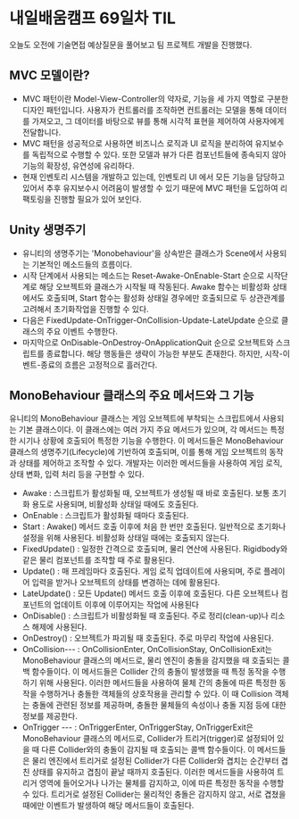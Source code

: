 # 내일배움캠프 69일차 TIL    
오늘도 오전에 기술면접 예상질문을 풀어보고 팀 프로젝트 개발을 진행했다.   

## MVC 모델이란?  
- MVC 패턴이란 Model-View-Controller의 약자로, 기능을 세 가지 역할로 구분한 디자인 패턴입니다. 사용자가 컨트롤러를 조작하면 컨트롤러는 모델을 통해 데이터를 가져오고, 그 데이터를 바탕으로 뷰를 통해 시각적 표현을 제어하여 사용자에게 전달합니다.
- MVC 패턴을 성공적으로 사용하면 비즈니스 로직과 UI 로직을 분리하여 유지보수를 독립적으로 수행할 수 있다. 또한 모델과 뷰가 다른 컴포넌트들에 종속되지 않아 기능의 확장성, 유연성에 유리하다.
- 현재 인벤토리 시스템을 개발하고 있는데, 인벤토리 UI 에서 모든 기능을 담당하고 있어서 추후 유지보수시 어려움이 발생할 수 있기 때문에 MVC 패턴을 도입하여 리팩토링을 진행할 필요가 있어 보인다.

## Unity 생명주기  
- 유니티의 생명주기는 'Monobehaviour'을 상속받은 클래스가 Scene에서 사용되는 기본적인 메소드들의 흐름이다.
- 시작 단계에서 사용되는 메소드는 Reset-Awake-OnEnable-Start 순으로 시작단계로 해당 오브젝트와 클래스가 시작될 때 작동된다. Awake 함수는 비활성화 상태에서도 호출되며, Start 함수는 활성화 상태일 경우에만 호출되므로 두 상관관계를 고려해서 초기화작업을 진행할 수 있다.  
- 다음은 FixedUpdate-OnTrigger-OnCollision-Update-LateUpdate 순으로 클래스의 주요 이벤트 수행한다.  
- 마지막으로 OnDisable-OnDestroy-OnApplicationQuit 순으로 오브젝트와 스크립트를 종료합니다. 해당 행동들은 생략이 가능한 부분도 존재한다. 하지만, 시작-이벤트-종료의 흐름은 고정적으로 흘러간다.

## MonoBehaviour 클래스의 주요 메서드와 그 기능   
유니티의 MonoBehaviour 클래스는 게임 오브젝트에 부착되는 스크립트에서 사용되는 기본 클래스이다. 이 클래스에는 여러 가지 주요 메서드가 있으며, 각 메서드는 특정한 시기나 상황에 호출되어 특정한 기능을 수행한다. 이 메서드들은 MonoBehaviour 클래스의 생명주기(Lifecycle)에 기반하여 호출되며, 이를 통해 게임 오브젝트의 동작과 상태를 제어하고 조작할 수 있다. 개발자는 이러한 메서드들을 사용하여 게임 로직, 상태 변화, 입력 처리 등을 구현할 수 있다.  
- Awake : 스크립트가 활성화될 때, 오브젝트가 생성될 때 바로 호출된다. 보통 초기화 용도로 사용되며, 비활성화 상태일 때에도 호출된다.  
- OnEnable : 스크립트가 활성화될 때마다 호출된다.  
- Start : Awake() 메서드 호출 이후에 처음 한 번만 호출된다. 일반적으로 초기화나 설정을 위해 사용된다. 비활성화 상태일 때에는 호출되지 않는다.    
- FixedUpdate() : 일정한 간격으로 호출되며, 물리 연산에 사용된다. Rigidbody와 같은 물리 컴포넌트를 조작할 때 주로 활용된다.  
- Update() : 매 프레임마다 호출된다. 게임 로직 업데이트에 사용되며, 주로 플레이어 입력을 받거나 오브젝트의 상태를 변경하는 데에 활용된다.    
- LateUpdate() : 모든 Update() 메서드 호출 이후에 호출된다. 다른 오브젝트나 컴포넌트의 업데이트 이후에 이루어지는 작업에 사용된다
- OnDisable() : 스크립트가 비활성화될 때 호출된다. 주로 정리(clean-up)나 리소스 해제에 사용된다.
- OnDestroy() : 오브젝트가 파괴될 때 호출된다. 주로 마무리 작업에 사용된다.
- OnCollision--- : OnCollisionEnter, OnCollisionStay, OnCollisionExit는 MonoBehaviour 클래스의 메서드로, 물리 엔진이 충돌을 감지했을 때 호출되는 콜백 함수들이다. 이 메서드들은 Collider 간의 충돌이 발생했을 때 특정 동작을 수행하기 위해 사용된다. 이러한 메서드들을 사용하여 물체 간의 충돌에 따른 특정한 동작을 수행하거나 충돌한 객체들의 상호작용을 관리할 수 있다. 이 때 Collision 객체는 충돌에 관련된 정보를 제공하며, 충돌한 물체들의 속성이나 충돌 지점 등에 대한 정보를 제공한다.
- OnTrigger --- : OnTriggerEnter, OnTriggerStay, OnTriggerExit은 MonoBehaviour 클래스의 메서드로, Collider가 트리거(trigger)로 설정되어 있을 때 다른 Collider와의 충돌이 감지될 때 호출되는 콜백 함수들이다. 이 메서드들은 물리 엔진에서 트리거로 설정된 Collider가 다른 Collider와 겹치는 순간부터 겹친 상태를 유지하고 겹침이 끝날 때까지 호출된다. 이러한 메서드들을 사용하여 트리거 영역에 들어오거나 나가는 물체를 감지하고, 이에 따른 특정한 동작을 수행할 수 있다. 트리거로 설정된 Collider는 물리적인 충돌은 감지하지 않고, 서로 겹쳤을 때에만 이벤트가 발생하여 해당 메서드들이 호출된다.
